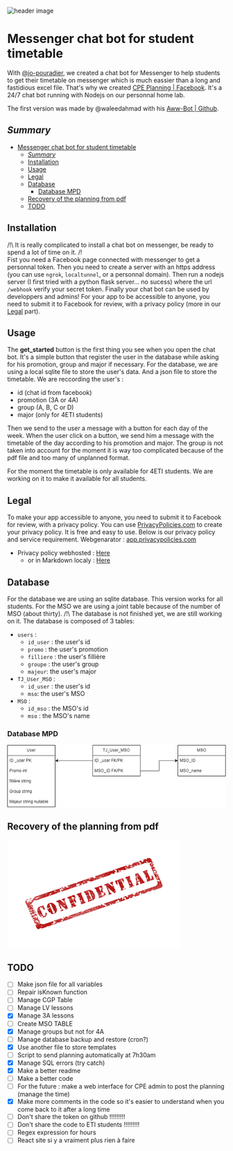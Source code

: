 ![header image](./Docs/Logo/Capture%20d'%C3%A9cran%202023-03-26%20213415.png)


# Messenger chat bot for student timetable

With [@jo-pouradier](https://github.com/jo-pouradier), we created a chat bot for Messenger to help students to get their timetable on messenger which is much eassier than a long and fastidious excel file. 
That's why we created [CPE Planning | Facebook](https://www.facebook.com/profile.php?id=100090769200025). 
It's a 24/7 chat bot running with Nodejs on our personnal home lab.

The first version was made by @waleedahmad with his [Aww-Bot | Github](https://github.com/waleedahmad/Aww-Bot).

## _Summary_

- [Messenger chat bot for student timetable](#messenger-chat-bot-for-student-timetable)
  - [_Summary_](#summary)
  - [Installation](#installation)
  - [Usage](#usage)
  - [Legal](#legal)
  - [Database](#database)
    - [Database MPD](#database-mpd)
  - [Recovery of the planning from pdf](#recovery-of-the-planning-from-pdf)
  - [TODO](#todo)

## Installation

/!\ It is really complicated to install a chat bot on messenger, be ready to spend a lot of time on it. /!\
Fist you need a Facebook page connected with messenger to get a personnal token. Then you need to create a server with an https address (you can use `ngrok`, `localtunnel`, or a personnal domain). Then run a nodejs server (I first tried with a python flask server... no sucess) where the url `/webhook` verify your secret token. Finally your chat bot can be used by developpers and admins! For your app to be accessible to anyone, you need to submit it to Facebook for review, with a privacy policy (more in our [Legal](#legal) part).

## Usage

The **get_started** button is the first thing you see when you open the chat bot. It's a simple button that register the user in the database while asking for his promotion, group and major if necessary.
For the database, we are using a local sqlite file to store the user's data. And a json file to store the timetable. 
We are reccording the user's :
 - id (chat id from facebook)
 - promotion (3A or 4A)
 - group (A, B, C or D)
 - major (only for 4ETI students)

Then we send to the user a message with a button for each day of the week. When the user click on a button, we send him a message with the timetable of the day according to his promotion and major. The group is not taken into account for the moment it is way too complicated because of the pdf file and too many of unplanned format.  

For the moment the timetable is only available for 4ETI students. We are working on it to make it available for all students.

## Legal

To make your app accessible to anyone, you need to submit it to Facebook for review, with a privacy policy. You can use [PrivacyPolicies.com](https://www.privacypolicies.com/) to create your privacy policy. It is free and easy to use.
Below is our privacy policy and service requirement.
Webgenarator : [app.privacypolicies.com](https://app.privacypolicies.com/profile/agreements)
- Privacy policy webhosted : [Here](https://www.privacypolicies.com/live/bcce1178-a9c6-4135-988c-ef12048878fa)
  - or in Markdown localy : [Here](./Docs/PrivacyPolicyCPEPlanning.md)


## Database

For the database we are using an sqlite database. This version works for all students. For the MSO we are using a joint table because of the number of MSO (about thirty).
/!\ The database is not finished yet, we are still working on it. 
The database is composed of 3 tables:  

- `users` : 
    - `id_user` : the user's id
    - `promo` : the user's promotion
    - `filliere` : the user's fillière
    - `groupe` : the user's group
    - `majeur`: the user's major
- `TJ_User_MSO` :
  - `id_user` : the user's id
  - `mso`: the user's MSO
- `MSO` :
  - `id_mso` : the MSO's id
  - `mso` : the MSO's name 
  
### Database MPD

![Database structure V1](./Docs/ReadmeImages/DBV2.png)

## Recovery of the planning from pdf

<img src="./Docs/ReadmeImages/confidential-ge984ebf2f_1280.png"  width="400" height="250">

## TODO
- [ ] Make json file for all variables
- [ ] Repair isKnown function
- [ ] Manage CGP Table
- [ ] Manage LV lessons
- [X] Manage 3A lessons
- [ ] Create MSO TABLE
- [X] Manage groups but not for 4A
- [ ] Manage database backup and restore (cron?)
- [X] Use another file to store templates
- [ ] Script to send planning automatically at 7h30am
- [X] Manage SQL errors (try catch)
- [X] Make a better readme 
- [ ] Make a better code
- [ ] For the future : make a web interface for CPE admin to post the planning (manage the time)
- [X] Make more comments in the code so it's easier to understand when you come back to it after a long time
- [ ] Don't share the token on github !!!!!!!!!
- [ ] Don't share the code to  ETI students !!!!!!!!!
- [ ] Regex expression for hours  
- [ ] React site si y a vraiment plus rien à faire